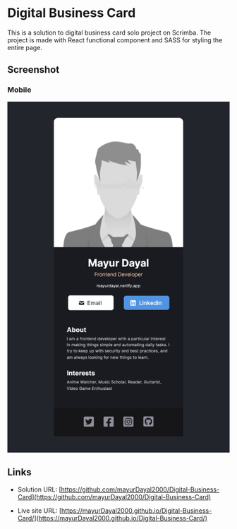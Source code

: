 # Digital Business Card

This is a solution to digital business card solo project on Scrimba. The project is made with React functional component and SASS for styling the entire page.  

## Screenshot

### Mobile
![mobile screenshot](./screenshot/mobile.png)


## Links

- Solution URL: [https://github.com/mayurDayal2000/Digital-Business-Card](https://github.com/mayurDayal2000/Digital-Business-Card)

- Live site URL: [https://mayurDayal2000.github.io/Digital-Business-Card/](https://mayurDayal2000.github.io/Digital-Business-Card/)

